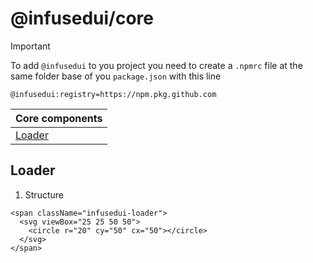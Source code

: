 # @infusedui/core

> [!IMPORTANT]
> To add `@infusedui` to you project you need to create a `.npmrc` file at the same folder base of you `package.json` with this line

```npmrc
@infusedui:registry=https://npm.pkg.github.com
```

| Core components   |
| ----------------- |
| [Loader](#loader) |

## Loader

1. Structure

```tsx
<span className="infusedui-loader">
  <svg viewBox="25 25 50 50">
    <circle r="20" cy="50" cx="50"></circle>
  </svg>
</span>
```
